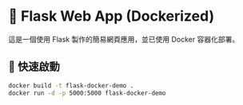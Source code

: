 # 🐳 Flask Web App (Dockerized)

這是一個使用 Flask 製作的簡易網頁應用，並已使用 Docker 容器化部署。

## 🚀 快速啟動

```bash
docker build -t flask-docker-demo .
docker run -d -p 5000:5000 flask-docker-demo

